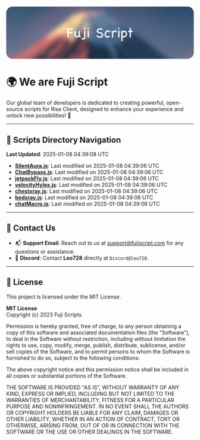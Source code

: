 ![Banner](.github/b.webp)

# 🌍 **We are Fuji Script**

Our global team of developers is dedicated to creating powerful, open-source scripts for Rise Client, designed to enhance your experience and unlock new possibilities! 🌟

---
<!-- SCRIPTS_NAVIGATION_START -->
## 📂 **Scripts Directory Navigation**

**Last Updated**: 2025-01-08 04:39:08 UTC

- **[SilentAura.js](scripts/SilentAura.js)**: Last modified on 2025-01-08 04:39:06 UTC
- **[ChatBypass.js](scripts/ChatBypass.js)**: Last modified on 2025-01-08 04:39:06 UTC
- **[jetpackFly.js](scripts/jetpackFly.js)**: Last modified on 2025-01-08 04:39:06 UTC
- **[velocityHylex.js](scripts/velocityHylex.js)**: Last modified on 2025-01-08 04:39:06 UTC
- **[chestxray.js](scripts/chestxray.js)**: Last modified on 2025-01-08 04:39:06 UTC
- **[bedxray.js](scripts/bedxray.js)**: Last modified on 2025-01-08 04:39:06 UTC
- **[chatMacro.js](scripts/chatMacro.js)**: Last modified on 2025-01-08 04:39:06 UTC

<!-- SCRIPTS_NAVIGATION_END -->

---

## 💬 **Contact Us**  
- 📬 **Support Email**: Reach out to us at [support@fujiscript.com](mailto:support@fujiscript.com) for any questions or assistance.  
- 💬 **Discord**: Contact **Leo728** directly at `Discord@leo728`.

---

## 📜 **License**

This project is licensed under the MIT License.  

**MIT License**  
Copyright (c) 2023 Fuji Scripts  

Permission is hereby granted, free of charge, to any person obtaining a copy of this software and associated documentation files (the "Software"), to deal in the Software without restriction, including without limitation the rights to use, copy, modify, merge, publish, distribute, sublicense, and/or sell copies of the Software, and to permit persons to whom the Software is furnished to do so, subject to the following conditions:  

The above copyright notice and this permission notice shall be included in all copies or substantial portions of the Software.  

THE SOFTWARE IS PROVIDED "AS IS", WITHOUT WARRANTY OF ANY KIND, EXPRESS OR IMPLIED, INCLUDING BUT NOT LIMITED TO THE WARRANTIES OF MERCHANTABILITY, FITNESS FOR A PARTICULAR PURPOSE AND NONINFRINGEMENT. IN NO EVENT SHALL THE AUTHORS OR COPYRIGHT HOLDERS BE LIABLE FOR ANY CLAIM, DAMAGES OR OTHER LIABILITY, WHETHER IN AN ACTION OF CONTRACT, TORT OR OTHERWISE, ARISING FROM, OUT OF OR IN CONNECTION WITH THE SOFTWARE OR THE USE OR OTHER DEALINGS IN THE SOFTWARE.  

